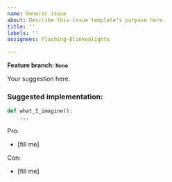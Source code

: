 ```yaml
---
name: Generic issue
about: Describe this issue template's purpose here.
title: ''
labels: ''
assignees: Flashing-Blinkenlights

---
```


**Feature branch: `None`**

Your suggestion here.

### Suggested implementation:

```py
def what_I_imagine():
    ...
```

Pro:
- [fill me]

Con:
- [fill me]
